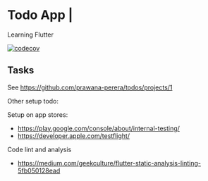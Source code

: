 # Todo App | 
Learning Flutter

[![codecov](https://codecov.io/gh/prawana-perera/todos/branch/main/graph/badge.svg?token=MCE0I80Y4U)](https://codecov.io/gh/prawana-perera/todos)

## Tasks
See https://github.com/prawana-perera/todos/projects/1

Other setup todo:

Setup on app stores:
- https://play.google.com/console/about/internal-testing/
- https://developer.apple.com/testflight/

Code lint and analysis
- https://medium.com/geekculture/flutter-static-analysis-linting-5fb050128ead
